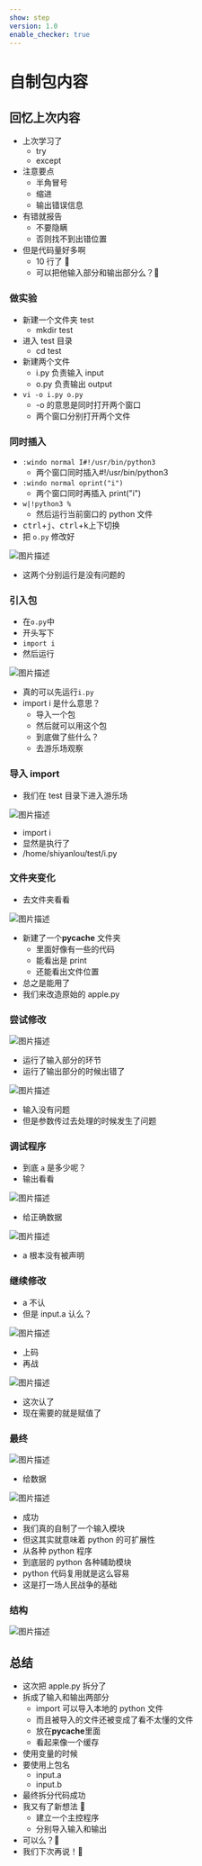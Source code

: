 ```yaml
---
show: step
version: 1.0
enable_checker: true
---
```


# 自制包内容

## 回忆上次内容

- 上次学习了
  - try
  - except
- 注意要点
  - 半角冒号
  - 缩进
  - 输出错误信息
- 有错就报告
  - 不要隐瞒
  - 否则找不到出错位置
- 但是代码量好多啊
  - 10 行了 🤯
  - 可以把他输入部分和输出部分么？🤔

### 做实验

- 新建一个文件夹 test
  - mkdir test
- 进入 test 目录
  - cd test
- 新建两个文件
  - i.py 负责输入 input
  - o.py 负责输出 output
- `vi -o i.py o.py`
  - -o 的意思是同时打开两个窗口
  - 两个窗口分别打开两个文件

### 同时插入

- `:windo normal I#!/usr/bin/python3`
  - 两个窗口同时插入#!/usr/bin/python3
- `:windo normal oprint("i")`
  - 两个窗口同时再插入 print("i")
- `w|!python3 %`
  - 然后运行当前窗口的 python 文件
- <kbd>ctrl</kbd>+<kbd>j</kbd>、<kbd>ctrl</kbd>+<kbd>k</kbd>上下切换
- 把 `o.py` 修改好

![图片描述](https://doc.shiyanlou.com/courses/uid1190679-20210815-1629035167792)

- 这两个分别运行是没有问题的

### 引入包

- 在`o.py`中
- 开头写下
- `import i`
- 然后运行

![图片描述](https://doc.shiyanlou.com/courses/uid1190679-20210815-1629035398353)

- 真的可以先运行`i.py`
- import i 是什么意思？
  - 导入一个包
  - 然后就可以用这个包
  - 到底做了些什么？
  - 去游乐场观察

### 导入 import

- 我们在 test 目录下进入游乐场

![图片描述](https://doc.shiyanlou.com/courses/uid1190679-20210815-1629035777737)

- import i
- 显然是执行了
- /home/shiyanlou/test/i.py

### 文件夹变化

- 去文件夹看看

![图片描述](https://doc.shiyanlou.com/courses/uid1190679-20210815-1629035960370)

- 新建了一个**pycache** 文件夹
  - 里面好像有一些的代码
  - 能看出是 print
  - 还能看出文件位置
- 总之是能用了
- 我们来改造原始的 apple.py

### 尝试修改

![图片描述](https://doc.shiyanlou.com/courses/uid1190679-20210815-1629036862612)

- 运行了输入部分的环节
- 运行了输出部分的时候出错了

![图片描述](https://doc.shiyanlou.com/courses/uid1190679-20210815-1629036974547)

- 输入没有问题
- 但是参数传过去处理的时候发生了问题

### 调试程序

- 到底 `a` 是多少呢？
- 输出看看

![图片描述](https://doc.shiyanlou.com/courses/uid1190679-20210815-1629037132324)

- 给正确数据

![图片描述](https://doc.shiyanlou.com/courses/uid1190679-20210815-1629037154558)

- a 根本没有被声明

### 继续修改

- a 不认
- 但是 input.a 认么？

![图片描述](https://doc.shiyanlou.com/courses/uid1190679-20210815-1629037288466)

- 上码
- 再战

![图片描述](https://doc.shiyanlou.com/courses/uid1190679-20210815-1629037305503)

- 这次认了
- 现在需要的就是赋值了

### 最终

![图片描述](https://doc.shiyanlou.com/courses/uid1190679-20210815-1629037395378)

- 给数据

![图片描述](https://doc.shiyanlou.com/courses/uid1190679-20210815-1629037417277)

- 成功
- 我们真的自制了一个输入模块
- 但这其实就意味着 python 的可扩展性
- 从各种 python 程序
- 到底层的 python 各种辅助模块
- python 代码复用就是这么容易
- 这是打一场人民战争的基础

### 结构

![图片描述](https://doc.shiyanlou.com/courses/uid1190679-20211018-1634555809879)

## 总结

- 这次把 apple.py 拆分了
- 拆成了输入和输出两部分
  - import 可以导入本地的 python 文件
  - 而且被导入的文件还被变成了看不太懂的文件
  - 放在**pycache**里面
  - 看起来像一个缓存
- 使用变量的时候
- 要使用上包名
  - input.a
  - input.b
- 最终拆分代码成功
- 我又有了新想法 🤪
  - 建立一个主控程序
  - 分别导入输入和输出
- 可以么？🤔
- 我们下次再说！👋

